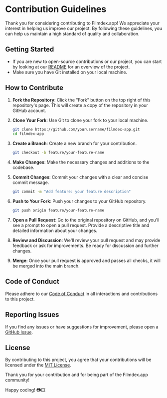 
# Contribution Guidelines

Thank you for considering contributing to Filmdex.app! We appreciate your interest in helping us improve our project. By following these guidelines, you can help us maintain a high standard of quality and collaboration.

## Getting Started

- If you are new to open-source contributions or our project, you can start by looking at our [README](README.md) for an overview of the project.
- Make sure you have Git installed on your local machine.

## How to Contribute

1. **Fork the Repository**: Click the "Fork" button on the top right of this repository's page. This will create a copy of the repository in your GitHub account.

2. **Clone Your Fork**: Use Git to clone your fork to your local machine.

   ```bash
   git clone https://github.com/yourusername/filmdex-app.git
   cd filmdex-app
   ```

3. **Create a Branch**: Create a new branch for your contribution.

   ```bash
   git checkout -b feature/your-feature-name
   ```

4. **Make Changes**: Make the necessary changes and additions to the codebase.

5. **Commit Changes**: Commit your changes with a clear and concise commit message.

   ```bash
   git commit -m "Add feature: your feature description"
   ```

6. **Push to Your Fork**: Push your changes to your GitHub repository.

   ```bash
   git push origin feature/your-feature-name
   ```

7. **Open a Pull Request**: Go to the original repository on GitHub, and you'll see a prompt to open a pull request. Provide a descriptive title and detailed information about your changes.

8. **Review and Discussion**: We'll review your pull request and may provide feedback or ask for improvements. Be ready for discussion and further changes.

9. **Merge**: Once your pull request is approved and passes all checks, it will be merged into the main branch.

## Code of Conduct

Please adhere to our [Code of Conduct](CODE_OF_CONDUCT.md) in all interactions and contributions to this project.

## Reporting Issues

If you find any issues or have suggestions for improvement, please open a [GitHub Issue](https://github.com/yourusername/filmdex-app/issues).

## License

By contributing to this project, you agree that your contributions will be licensed under the [MIT License](LICENSE).

Thank you for your contribution and for being part of the Filmdex.app community!

Happy coding! 📷🎞